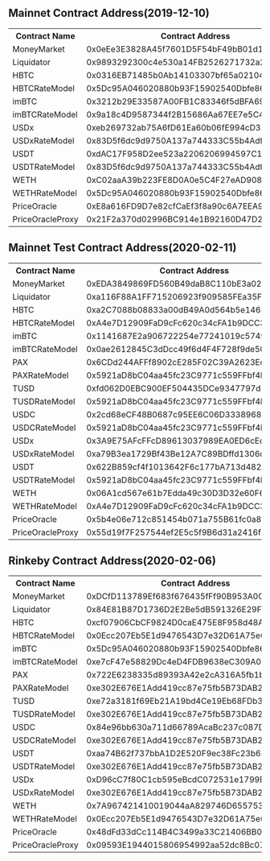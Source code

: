 ## Mainnet Contract Address(2019-12-10)

<table>
	<tr>
   		<th>Contract Name</th>
    	<th>Contract Address</th>
	</tr>
	<tr>
		<td> MoneyMarket </td>
		<td> 0x0eEe3E3828A45f7601D5F54bF49bB01d1A9dF5ea </td>
	</tr>
	<tr>
		<td> Liquidator </td>
		<td> 0x9893292300c4e530a14FB2526271732a2a9b3f05 </td>
	</tr>
	<tr>
		<td> HBTC </td>
		<td> 0x0316EB71485b0Ab14103307bf65a021042c6d380 </td>
	</tr>
	<tr>
		<td> HBTCRateModel </td>
		<td> 0x5Dc95A046020880b93F15902540Dbfe86489FddA </td>
	</tr>
    <tr>
		<td> imBTC </td>
		<td> 0x3212b29E33587A00FB1C83346f5dBFA69A458923 </td>
	</tr>
	<tr>
		<td> imBTCRateModel </td>
		<td> 0x9a18c4D9587344f2B15686Aa67EE7e5C4B00D549 </td>
	</tr>
	<tr>
		<td> USDx </td>
		<td> 0xeb269732ab75A6fD61Ea60b06fE994cD32a83549 </td>
	</tr>
	<tr>
		<td> USDxRateModel </td>
		<td> 0x83D5f6dc9d9750A137a744333C55b4Adf5F9A234 </td>
	</tr>
	<tr>
		<td> USDT </td>
		<td> 0xdAC17F958D2ee523a2206206994597C13D831ec7 </td>
	</tr>
	<tr>
		<td> USDTRateModel </td>
		<td> 0x83D5f6dc9d9750A137a744333C55b4Adf5F9A234 </td>
	</tr>
	<tr>
		<td> WETH </td>
		<td> 0xC02aaA39b223FE8D0A0e5C4F27eAD9083C756Cc2 </td>
	</tr>
	<tr>
		<td> WETHRateModel </td>
		<td> 0x5Dc95A046020880b93F15902540Dbfe86489FddA </td>
	</tr>
	<tr>
		<td> PriceOracle </td>
		<td> 0xE8a616FD9D7e82cfCaEf3f8a90c6A7EEA97E0856 </td>
	</tr>
	<tr>
		<td> PriceOracleProxy </td>
		<td> 0x21F2a370d02996BC914e1B92160D47D279d9F15a </td>
	</tr>
</table>


## Mainnet Test Contract Address(2020-02-11)

<table>
	<tr>
   		<th>Contract Name</th>
    	<th>Contract Address</th>
	</tr>
	<tr>
		<td> MoneyMarket </td>
		<td> 0xEDA3849869FD560B49daB8C110bE3a020F46c79E </td>
	</tr>
	<tr>
		<td> Liquidator </td>
		<td> 0xa116F88A1FF715206923f909585FEa35F52d540a </td>
	</tr>
	<tr>
		<td> HBTC </td>
		<td> 0xa2C7088b08833a00dB49A0d564b5e1463A4B49cB </td>
	</tr>
	<tr>
		<td> HBTCRateModel </td>
		<td> 0xA4e7D12909FaD9cFc620c34cFA1b9DCC31f3BF43 </td>
	</tr>
    <tr>
		<td> imBTC </td>
		<td> 0x1141687E2a906722254e77241019c57496c0e83e </td>
	</tr>
	<tr>
		<td> imBTCRateModel </td>
		<td> 0x0ae2612845C3dDcc49f6d4F4F728f9de503AAbBf </td>
	</tr>
	<tr>
		<td> PAX </td>
		<td> 0x6CDd244AFFf8902cE285F02C39A2623Ecb461454 </td>
	</tr>
	<tr>
		<td> PAXRateModel </td>
		<td> 0x5921aD8bC04aa45fc23C9771c559FFbf4D2AfD2f </td>
	</tr>
	<tr>
		<td> TUSD </td>
		<td> 0xfd062D0EBC900EF504435DCe9347797d3b5e12Aa </td>
	</tr>
	<tr>
		<td> TUSDRateModel </td>
		<td> 0x5921aD8bC04aa45fc23C9771c559FFbf4D2AfD2f </td>
	</tr>
	<tr>
		<td> USDC </td>
		<td> 0x2cd68eCF48B0687c95EE6C06D33389688C3cbb8e </td>
	</tr>
	<tr>
		<td> USDCRateModel </td>
		<td> 0x5921aD8bC04aa45fc23C9771c559FFbf4D2AfD2f </td>
	</tr>
	<tr>
		<td> USDx </td>
		<td> 0x3A9E75AFcFFcD89613037989EA0ED6cEc44a4353 </td>
	</tr>
	<tr>
		<td> USDxRateModel </td>
		<td> 0xa79B3ea1729Bf43Be12A7C89BDffd1306dBFe647 </td>
	</tr>
	<tr>
		<td> USDT </td>
		<td> 0x622B859cf4f1013642F6c177bA713d482fF5b483 </td>
	</tr>
	<tr>
		<td> USDTRateModel </td>
		<td> 0x5921aD8bC04aa45fc23C9771c559FFbf4D2AfD2f </td>
	</tr>
	<tr>
		<td> WETH </td>
		<td> 0x06A1cd567e61b7Edda49c30D3D32e60F607fD646 </td>
	</tr>
	<tr>
		<td> WETHRateModel </td>
		<td> 0xA4e7D12909FaD9cFc620c34cFA1b9DCC31f3BF43 </td>
	</tr>
	<tr>
		<td> PriceOracle </td>
		<td> 0x5b4e06e712c851454b071a755B61fc0a86A8680E </td>
	</tr>
	<tr>
		<td> PriceOracleProxy </td>
		<td> 0x55d19f7F257544ef2E5c5f9B6d31a2416f8d5146 </td>
	</tr>
</table>



## Rinkeby Contract Address(2020-02-06)

<table>
	<tr>
   		<th>Contract Name</th>
    	<th>Contract Address</th>
	</tr>
	<tr>
		<td> MoneyMarket </td>
		<td> 0xDCfD113789Ef683f676435fFf90B953A0Cc76044 </td>
	</tr>
	<tr>
		<td> Liquidator </td>
		<td> 0x84E81B87D1736D2E2Be5dB591326E29F8458c63C </td>
	</tr>
	<tr>
		<td> HBTC </td>
		<td> 0xcf07906CbCF9824D0caE475E8F958d48AcF1014C </td>
	</tr>
	<tr>
		<td> HBTCRateModel </td>
		<td> 0x0Ecc207Eb5E1d9476543D7e32D61A75e6bf767d3 </td>
	</tr>
	<tr>
		<td> imBTC </td>
		<td> 0x5Dc95A046020880b93F15902540Dbfe86489FddA </td>
	</tr>
	<tr>
		<td> imBTCRateModel </td>
		<td> 0xe7cF47e58829Dc4eD4FDB9638eC309A00a96D13a </td>
	</tr>
	<tr>
		<td> PAX </td>
		<td> 0x722E6238335d89393A42e2cA316A5fb1b8B2EB55 </td>
	</tr>
	<tr>
		<td> PAXRateModel </td>
		<td> 0xe302E676E1Add419cc87e75fb5B73DAB24Ad1534 </td>
	</tr>
	<tr>
		<td> TUSD </td>
		<td> 0xe72a3181f69Eb21A19bd4Ce19Eb68FDb333d74c6 </td>
	</tr>
	<tr>
		<td> TUSDRateModel </td>
		<td> 0xe302E676E1Add419cc87e75fb5B73DAB24Ad1534 </td>
	</tr>
	<tr>
		<td> USDC </td>
		<td> 0x84e96bb630a711d66789AcaBc237c087D8B371D3 </td>
	</tr>
	<tr>
		<td> USDCRateModel </td>
		<td> 0xe302E676E1Add419cc87e75fb5B73DAB24Ad1534 </td>
	</tr>
	<tr>
		<td> USDT </td>
		<td> 0xaa74B62f737bbA1D2E520F9ec38Fc23b6E6817df </td>
	</tr>
	<tr>
		<td> USDTRateModel </td>
		<td> 0xe302E676E1Add419cc87e75fb5B73DAB24Ad1534 </td>
	</tr>
	<tr>
		<td> USDx </td>
		<td> 0xD96cC7f80C1cb595eBcdC072531e1799B3a2436E </td>
	</tr>
	<tr>
		<td> USDxRateModel </td>
		<td> 0xe302E676E1Add419cc87e75fb5B73DAB24Ad1534 </td>
	</tr>
	<tr>
		<td> WETH </td>
		<td> 0x7A967421410019044aA829746D65575325082e99 </td>
	</tr>
	<tr>
		<td> WETHRateModel </td>
		<td> 0x0Ecc207Eb5E1d9476543D7e32D61A75e6bf767d3 </td>
	</tr>
	<tr>
		<td> PriceOracle </td>
		<td> 0x48dFd33dCc114B4C3499a33C21406BB05a1A30a6 </td>
	</tr>
	<tr>
		<td> PriceOracleProxy </td>
		<td> 0x09593E1944015806954992aa52dc8Bc0786e3821 </td>
	</tr>
</table>
